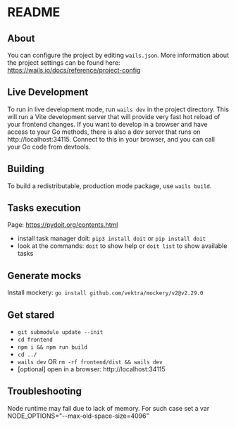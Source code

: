 # README

## About

You can configure the project by editing `wails.json`. More information about the project settings can be found
here: https://wails.io/docs/reference/project-config

## Live Development

To run in live development mode, run `wails dev` in the project directory. This will run a Vite development
server that will provide very fast hot reload of your frontend changes. If you want to develop in a browser
and have access to your Go methods, there is also a dev server that runs on http://localhost:34115. Connect
to this in your browser, and you can call your Go code from devtools.

## Building

To build a redistributable, production mode package, use `wails build`.

## Tasks execution

Page: https://pydoit.org/contents.html

- install task manager doit: `pip3 install doit` or `pip install doit`
- look at the commands: `doit` to show help or `doit list` to show available tasks

## Generate mocks

Install mockery: `go install github.com/vektra/mockery/v2@v2.29.0`

## Get stared

- `git submodule update --init`
- `cd frontend`
- `npm i && npm run build`
- `cd ../`
- `wails dev`
  OR `rm -rf frontend/dist && wails dev`
- [optional] open in a browser: http://localhost:34115

## Troubleshooting

Node runtime may fail due to lack of memory.
For such case set a var NODE_OPTIONS="--max-old-space-size=4096"
